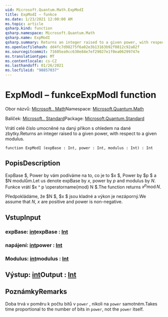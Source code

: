 ```yaml
---
uid: Microsoft.Quantum.Math.ExpModI
title: ExpModI – funkce
ms.date: 1/23/2021 12:00:00 AM
ms.topic: article
qsharp.kind: function
qsharp.namespace: Microsoft.Quantum.Math
qsharp.name: ExpModI
qsharp.summary: Returns an integer raised to a given power, with respect to a given modulus.
ms.openlocfilehash: dd4fc7d98275f6a02e3b13163b92f0812c92a82f
ms.sourcegitcommit: 71605ea9cc630e84e7ef29027e1f0ea06299747e
ms.translationtype: MT
ms.contentlocale: cs-CZ
ms.lasthandoff: 01/26/2021
ms.locfileid: "98857037"
---
```

# <a name="expmodi-function"></a><span data-ttu-id="ffb23-102">ExpModI – funkce</span><span class="sxs-lookup"><span data-stu-id="ffb23-102">ExpModI function</span></span>

<span data-ttu-id="ffb23-103">Obor názvů: [Microsoft.. Math](xref:Microsoft.Quantum.Math)</span><span class="sxs-lookup"><span data-stu-id="ffb23-103">Namespace: [Microsoft.Quantum.Math](xref:Microsoft.Quantum.Math)</span></span>

<span data-ttu-id="ffb23-104">Balíček: [Microsoft.. Standard](https://nuget.org/packages/Microsoft.Quantum.Standard)</span><span class="sxs-lookup"><span data-stu-id="ffb23-104">Package: [Microsoft.Quantum.Standard](https://nuget.org/packages/Microsoft.Quantum.Standard)</span></span>


<span data-ttu-id="ffb23-105">Vrátí celé číslo umocněné na daný příkon s ohledem na dané zbytky.</span><span class="sxs-lookup"><span data-stu-id="ffb23-105">Returns an integer raised to a given power, with respect to a given modulus.</span></span>

```qsharp
function ExpModI (expBase : Int, power : Int, modulus : Int) : Int
```


## <a name="description"></a><span data-ttu-id="ffb23-106">Popis</span><span class="sxs-lookup"><span data-stu-id="ffb23-106">Description</span></span>

<span data-ttu-id="ffb23-107">ExpBase $, Power by vám podíváme na to, co je to $x $, Power by $p $ a $N modulům.</span><span class="sxs-lookup"><span data-stu-id="ffb23-107">Let us denote expBase by $x$, power by $p$ and modulus by $N$.</span></span>
<span data-ttu-id="ffb23-108">Funkce vrátí $x ^ p \operatorname{mod} N $.</span><span class="sxs-lookup"><span data-stu-id="ffb23-108">The function returns $x^p \operatorname{mod} N$.</span></span>

<span data-ttu-id="ffb23-109">Předpokládáme, že $N $, $x $ jsou kladné a výkon je nezáporný.</span><span class="sxs-lookup"><span data-stu-id="ffb23-109">We assume that $N$, $x$ are positive and power is non-negative.</span></span>

## <a name="input"></a><span data-ttu-id="ffb23-110">Vstup</span><span class="sxs-lookup"><span data-stu-id="ffb23-110">Input</span></span>

### <a name="expbase--int"></a><span data-ttu-id="ffb23-111">expBase: [int](xref:microsoft.quantum.lang-ref.int)</span><span class="sxs-lookup"><span data-stu-id="ffb23-111">expBase : [Int](xref:microsoft.quantum.lang-ref.int)</span></span>




### <a name="power--int"></a><span data-ttu-id="ffb23-112">napájení: [int](xref:microsoft.quantum.lang-ref.int)</span><span class="sxs-lookup"><span data-stu-id="ffb23-112">power : [Int](xref:microsoft.quantum.lang-ref.int)</span></span>




### <a name="modulus--int"></a><span data-ttu-id="ffb23-113">Modulus: [int](xref:microsoft.quantum.lang-ref.int)</span><span class="sxs-lookup"><span data-stu-id="ffb23-113">modulus : [Int](xref:microsoft.quantum.lang-ref.int)</span></span>





## <a name="output--int"></a><span data-ttu-id="ffb23-114">Výstup: [int](xref:microsoft.quantum.lang-ref.int)</span><span class="sxs-lookup"><span data-stu-id="ffb23-114">Output : [Int](xref:microsoft.quantum.lang-ref.int)</span></span>



## <a name="remarks"></a><span data-ttu-id="ffb23-115">Poznámky</span><span class="sxs-lookup"><span data-stu-id="ffb23-115">Remarks</span></span>

<span data-ttu-id="ffb23-116">Doba trvá v poměru k počtu bitů v `power` , nikoli na `power` samotném.</span><span class="sxs-lookup"><span data-stu-id="ffb23-116">Takes time proportional to the number of bits in `power`, not the `power` itself.</span></span>